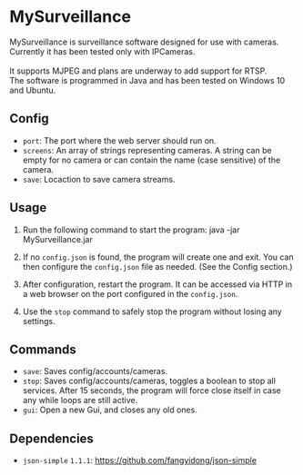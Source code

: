 # MySurveillance

MySurveillance is surveillance software designed for use with cameras.<br/>
Currently it has been tested only with IPCameras.<br/>
<br/>
It supports MJPEG and plans are underway to add support for RTSP.<br/>
The software is programmed in Java and has been tested on Windows 10 and Ubuntu.

## Config

- `port`: The port where the web server should run on.
- `screens`: An array of strings representing cameras. A string can be empty for no camera or can contain the name (case sensitive) of the camera.
- `save`: Locaction to save camera streams.

## Usage

1. Run the following command to start the program: java -jar MySurveillance.jar

2. If no `config.json` is found, the program will create one and exit. You can then configure the `config.json` file as needed. (See the Config section.)

3. After configuration, restart the program. It can be accessed via HTTP in a web browser on the port configured in the `config.json`.

4. Use the `stop` command to safely stop the program without losing any settings.

## Commands

- `save`: Saves config/accounts/cameras.
- `stop`: Saves config/accounts/cameras, toggles a boolean to stop all services. After 15 seconds, the program will force close itself in case any while loops are still active.
- `gui`: Open a new Gui, and closes any old ones.

## Dependencies

- `json-simple` `1.1.1`: https://github.com/fangyidong/json-simple
